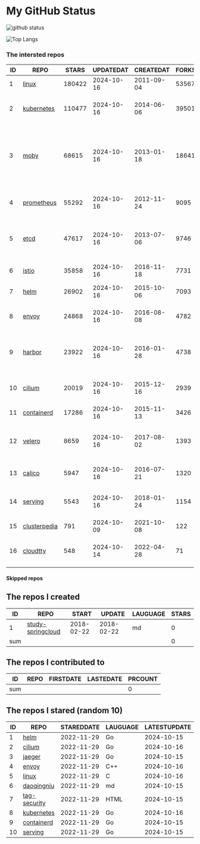# My GitHub Status

<img src="https://github-readme-stats-1.yihong0618.vercel.app/api?username=daoqingniu&show_icons=true&&&hide_title=true&count_private=true" alt="github status" />

![Top Langs](https://github-readme-stats-1.yihong0618.vercel.app/api/top-langs/?username=daoqingniu&layout=compact)

<!--START_SECTION:github_repos-->
### The intersted repos
| ID |                              REPO                               | STARS  | UPDATEDAT  | CREATEDAT  | FORKSCOUNT |                                                DESCRIPTIONS                                                |
|----|-----------------------------------------------------------------|--------|------------|------------|------------|------------------------------------------------------------------------------------------------------------|
|  1 | [linux](https://github.com/torvalds/linux)                      | 180422 | 2024-10-16 | 2011-09-04 |      53567 | Linux kernel source tree                                                                                   |
|  2 | [kubernetes](https://github.com/kubernetes/kubernetes)          | 110477 | 2024-10-16 | 2014-06-06 |      39501 | Production-Grade Container Scheduling and Management                                                       |
|  3 | [moby](https://github.com/moby/moby)                            |  68615 | 2024-10-16 | 2013-01-18 |      18641 | The Moby Project - a collaborative project for the container ecosystem to assemble container-based systems |
|  4 | [prometheus](https://github.com/prometheus/prometheus)          |  55292 | 2024-10-16 | 2012-11-24 |       9095 | The Prometheus monitoring system and time series database.                                                 |
|  5 | [etcd](https://github.com/etcd-io/etcd)                         |  47617 | 2024-10-16 | 2013-07-06 |       9746 | Distributed reliable key-value store for the most critical data of a distributed system                    |
|  6 | [istio](https://github.com/istio/istio)                         |  35858 | 2024-10-16 | 2016-11-18 |       7731 | Connect, secure, control, and observe services.                                                            |
|  7 | [helm](https://github.com/helm/helm)                            |  26902 | 2024-10-16 | 2015-10-06 |       7093 | The Kubernetes Package Manager                                                                             |
|  8 | [envoy](https://github.com/envoyproxy/envoy)                    |  24868 | 2024-10-16 | 2016-08-08 |       4782 | Cloud-native high-performance edge/middle/service proxy                                                    |
|  9 | [harbor](https://github.com/goharbor/harbor)                    |  23922 | 2024-10-16 | 2016-01-28 |       4738 | An open source trusted cloud native registry project that stores, signs, and scans content.                |
| 10 | [cilium](https://github.com/cilium/cilium)                      |  20019 | 2024-10-16 | 2015-12-16 |       2939 | eBPF-based Networking, Security, and Observability                                                         |
| 11 | [containerd](https://github.com/containerd/containerd)          |  17286 | 2024-10-16 | 2015-11-13 |       3426 | An open and reliable container runtime                                                                     |
| 12 | [velero](https://github.com/vmware-tanzu/velero)                |   8659 | 2024-10-16 | 2017-08-02 |       1393 | Backup and migrate Kubernetes applications and their persistent volumes                                    |
| 13 | [calico](https://github.com/projectcalico/calico)               |   5947 | 2024-10-16 | 2016-07-21 |       1320 | Cloud native networking and network security                                                               |
| 14 | [serving](https://github.com/knative/serving)                   |   5543 | 2024-10-16 | 2018-01-24 |       1154 | Kubernetes-based, scale-to-zero, request-driven compute                                                    |
| 15 | [clusterpedia](https://github.com/clusterpedia-io/clusterpedia) |    791 | 2024-10-09 | 2021-10-08 |        122 | The Encyclopedia of Kubernetes clusters                                                                    |
| 16 | [cloudtty](https://github.com/cloudtty/cloudtty)                |    548 | 2024-10-14 | 2022-04-28 |         71 | A Friendly Kubernetes CloudShell (Web Terminal) !                                                          |



#### Skipped repos
<!--END_SECTION:github_repos-->

<!--START_SECTION:my_github-->
## The repos I created
| ID  |                                 REPO                                 |   START    |   UPDATE   | LAUGUAGE | STARS |
|-----|----------------------------------------------------------------------|------------|------------|----------|-------|
|   1 | [study-springcloud](https://github.com/daoqingniu/study-springcloud) | 2018-02-22 | 2018-02-22 | md       |     0 |
| sum |                                                                      |            |            |          |     0 |

## The repos I contributed to
| ID  | REPO | FIRSTDATE | LASTEDATE | PRCOUNT |
|-----|------|-----------|-----------|---------|
| sum |      |           |           |       0 |

## The repos I stared (random 10)
| ID |                          REPO                          | STAREDDATE | LAUGUAGE | LATESTUPDATE |
|----|--------------------------------------------------------|------------|----------|--------------|
|  1 | [helm](https://github.com/helm/helm)                   | 2022-11-29 | Go       | 2024-10-15   |
|  2 | [cilium](https://github.com/cilium/cilium)             | 2022-11-29 | Go       | 2024-10-16   |
|  3 | [jaeger](https://github.com/jaegertracing/jaeger)      | 2022-11-29 | Go       | 2024-10-15   |
|  4 | [envoy](https://github.com/envoyproxy/envoy)           | 2022-11-29 | C++      | 2024-10-16   |
|  5 | [linux](https://github.com/torvalds/linux)             | 2022-11-29 | C        | 2024-10-16   |
|  6 | [daoqingniu](https://github.com/daoqingniu/daoqingniu) | 2022-11-29 | md       | 2024-10-15   |
|  7 | [tag-security](https://github.com/cncf/tag-security)   | 2022-11-29 | HTML     | 2024-10-15   |
|  8 | [kubernetes](https://github.com/kubernetes/kubernetes) | 2022-11-29 | Go       | 2024-10-16   |
|  9 | [containerd](https://github.com/containerd/containerd) | 2022-11-29 | Go       | 2024-10-15   |
| 10 | [serving](https://github.com/knative/serving)          | 2022-11-29 | Go       | 2024-10-15   |

<!--END_SECTION:my_github-->
